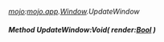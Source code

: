_[mojo](../../modules/mojo/mojo-module.md):[mojo.app](../../modules/mojo/mojo-app.md).[Window](../../modules/mojo/mojo-app-window.md).UpdateWindow_
##### Method UpdateWindow:Void( render:[Bool](../../modules/wonkey/wonkey-types-bool.md) )

